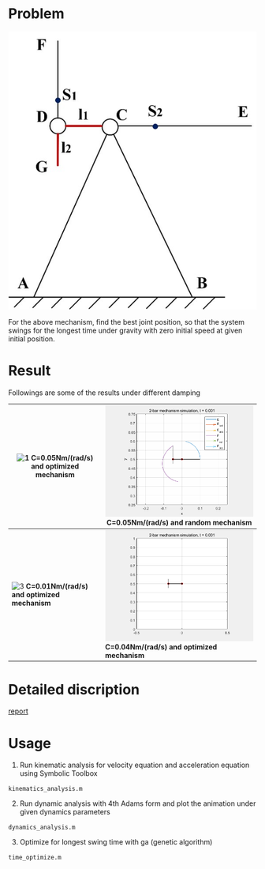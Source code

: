 # Problem
![img](media/mechanism.jpg)

For the above mechanism, find the best joint position, so that the system swings for the longest time under gravity with zero initial speed at given initial position. 

# Result

Followings are some of the results under different damping

|![1](results/0.05-72.183.gif) C=0.05Nm/(rad/s) and optimized mechanism|![2](results/result.gif) C=0.05Nm/(rad/s) and random mechanism|
|-|-|
|![3](results/0.01-32.539.gif) **C=0.01Nm/(rad/s) and optimized mechanism**|![4](results/0.04.gif) **C=0.04Nm/(rad/s) and optimized mechanism**|

# Detailed discription

[report](media/report.pdf)

# Usage

1. Run kinematic analysis for velocity equation and acceleration equation using Symbolic Toolbox
```
kinematics_analysis.m
```

2. Run dynamic analysis with 4th Adams form and plot the animation under given dynamics parameters
```
dynamics_analysis.m
```

3. Optimize for longest swing time with ga (genetic algorithm)
```
time_optimize.m
```
